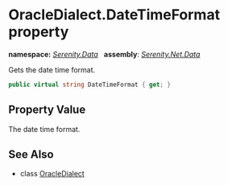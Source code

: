 # OracleDialect.DateTimeFormat property
**namespace:** *[Serenity.Data](../../README.md#serenity.data-namespace)*   **assembly**: *[Serenity.Net.Data](../../README.md)*

Gets the date time format.

```csharp
public virtual string DateTimeFormat { get; }
```

## Property Value

The date time format.

## See Also

* class [OracleDialect](../OracleDialect.md)